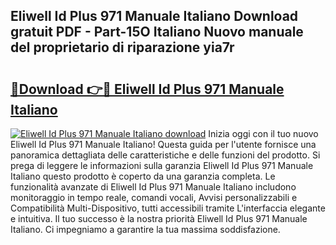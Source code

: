 ## Eliwell Id Plus 971 Manuale Italiano Download gratuit PDF - Part-15O Italiano Nuovo manuale del proprietario di riparazione yia7r

# <h2><a href="http://dfejrb.blite.top/?on=Eliwell+Id+Plus+971+Manuale+Italiano">🔗Download 👉🔴 Eliwell Id Plus 971 Manuale Italiano</a></h2>

[![Eliwell Id Plus 971 Manuale Italiano download](https://i.imgur.com/lujVjoI.png)](http://dfejrb.blite.top/?on=Eliwell+Id+Plus+971+Manuale+Italiano)
Inizia oggi con il tuo nuovo Eliwell Id Plus 971 Manuale Italiano! Questa guida per l'utente fornisce una panoramica dettagliata delle caratteristiche e delle funzioni del prodotto. Si prega di leggere le informazioni sulla garanzia Eliwell Id Plus 971 Manuale Italiano questo prodotto è coperto da una garanzia completa. Le funzionalità avanzate di Eliwell Id Plus 971 Manuale Italiano includono monitoraggio in tempo reale, comandi vocali, Avvisi personalizzabili e Compatibilità Multi-Dispositivo, tutti accessibili tramite L'interfaccia elegante e intuitiva. Il tuo successo è la nostra priorità Eliwell Id Plus 971 Manuale Italiano. Ci impegniamo a garantire la tua massima soddisfazione.
